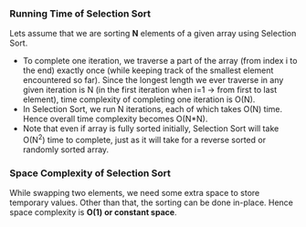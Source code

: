 ### Running Time of Selection Sort

Lets assume that we are sorting **N** elements of a given array using Selection Sort.

   - To complete one iteration, we traverse a part of the array (from index i to the end) exactly once (while keeping track of the smallest element encountered so far). Since the longest length we ever traverse in any given iteration is N (in the first iteration when i=1 -> from first to last element), time complexity of completing one iteration is O(N).
   - In Selection Sort, we run N iterations, each of which takes O(N) time. Hence overall time complexity becomes O(N*N).
   - Note that even if array is fully sorted initially, Selection Sort will take O(N<sup>2</sup>) time to complete, just as it will take for a reverse sorted or randomly sorted array.

### Space Complexity of Selection Sort

While swapping two elements, we need some extra space to store temporary values. Other than that, the sorting can be done in-place. Hence space complexity is **O(1) or constant space**.



